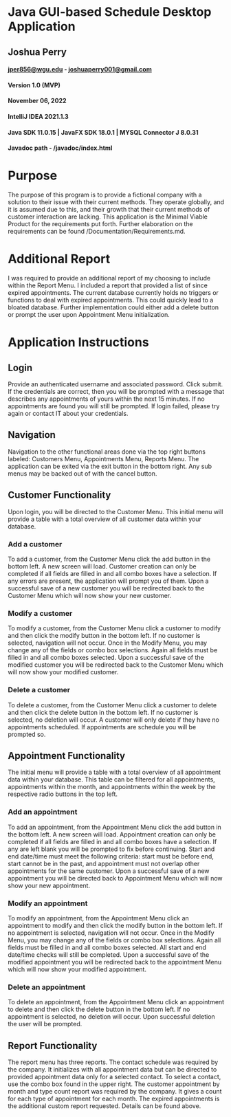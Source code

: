 # Java GUI-based Schedule Desktop Application
## Joshua Perry
#### jper856@wgu.edu - joshuaperry001@gmail.com
#### Version 1.0 (MVP)
#### November 06, 2022
#### IntelliJ IDEA 2021.1.3
#### Java SDK 11.0.15 | JavaFX SDK 18.0.1 | MYSQL Connector J 8.0.31
#### Javadoc path - /javadoc/index.html

# Purpose
The purpose of this program is to provide a fictional company with a solution to their issue with their current 
methods. They operate globally, and it is assumed due to this, and their growth that their current methods of
customer interaction are lacking. This application is the Minimal Viable Product for the requirements put forth.
Further elaboration on the requirements can be found /Documentation/Requirements.md.

# Additional Report
I was required to provide an additional report of my choosing to include within the Report Menu. I included a report 
that provided a list of since expired appointments. The current database currently holds no triggers or functions
to deal with expired appointments. This could quickly lead to a bloated database. Further implementation could either
add a delete button or prompt the user upon Appointment Menu initialization.

# Application Instructions
## Login
Provide an authenticated username and associated password. Click submit. If the credentials are correct, then you will
be prompted with a message that describes any appointments of yours within the next 15 minutes. If no appointments are 
found you will still be prompted. If login failed, please try again or contact IT about your credentials.

## Navigation
Navigation to the other functional areas done via the top right buttons labeled: Customers Menu, 
Appointments Menu, Reports Menu. The application can be exited via the exit button in the bottom right. Any sub menus
may be backed out of with the cancel button.

## Customer Functionality
Upon login, you will be directed to the Customer Menu. This initial menu will provide a table with a total overview
of all customer data within your database. 
### Add a customer
To add a customer, from the Customer Menu click the add button in the bottom left. A new screen will load. Customer
creation can only be completed if all fields are filled in and all combo boxes have a selection. If any errors are 
present, the application will prompt you of them. Upon a successful save of a new customer you will be redirected back 
to the Customer Menu which will now show your new customer.
### Modify a customer
To modify a customer, from the Customer Menu click a customer to modify and then click the modify button in the bottom 
left. If no customer is selected, navigation will not occur. Once in the Modify Menu, you may change any of the fields 
or combo box selections. Again all fields must be filled in and all combo boxes selected. Upon a successful save of 
the modified customer you will be redirected back to the Customer Menu which will now show your modified customer.
### Delete a customer
To delete a customer, from the Customer Menu click a customer to delete and then click the delete button in the bottom
left. If no customer is selected, no deletion will occur. A customer will only delete if they have no appointments 
scheduled. If appointments are schedule you will be prompted so.

## Appointment Functionality
The initial menu will provide a table with a total overview of all appointment data within your database. This table
can be filtered for all appointments, appointments within the month, and appointments within the week by the
respective radio buttons in the top left.
### Add an appointment
To add an appointment, from the Appointment Menu click the add button in the bottom left. A new screen will load. 
Appointment creation can only be completed if all fields are filled in and all combo boxes have a selection. If any are
left blank you will be prompted to fix before continuing. Start and end date/time must meet the following criteria:
start must be before end, start cannot be in the past, and appointment must not overlap other appointments for the
same customer. Upon a successful save of a new appointment you will be directed back to Appointment Menu which will
now show your new appointment.
### Modify an appointment
To modify an appointment, from the Appointment Menu click an appointment to modify and then click the modify button 
in the bottom left. If no appointment is selected, navigation will not occur. Once in the Modify Menu, you may change 
any of the fields or combo box selections. Again all fields must be filled in and all combo boxes selected. All start
and end date/time checks will still be completed. Upon a successful save of the modified appointment you will be 
redirected back to the appointment Menu which will now show your modified appointment.
### Delete an appointment
To delete an appointment, from the Appointment Menu click an appointment to delete and then click the delete button in 
the bottom left. If no appointment is selected, no deletion will occur. Upon successful deletion the user will be 
prompted.

## Report Functionality
The report menu has three reports. The contact schedule was required by the company. It initializes with all 
appointment data but can be directed to provided appointment data only for a selected contact. To select a contact, use
the combo box found in the upper right. The customer appointment by month and type count report was required by the
company. It gives a count for each type of appointment for each month. The expired appointments is the additional 
custom report requested. Details can be found above.

